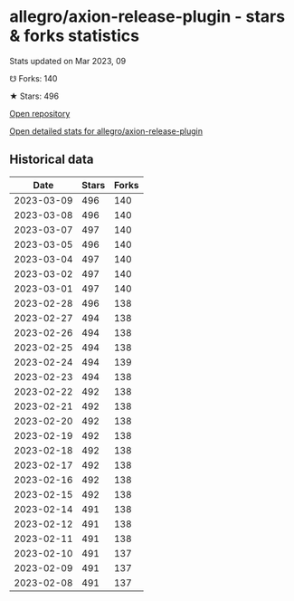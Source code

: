# allegro/axion-release-plugin - stars & forks statistics

Stats updated on Mar 2023, 09

☋ Forks: 140

★ Stars: 496

[Open repository](https://github.com/allegro/axion-release-plugin)

[Open detailed stats for allegro/axion-release-plugin](https://reviewgithub.com/rep/allegro/axion-release-plugin)

## Historical data
| Date | Stars | Forks |
|------|-------|-------|
| 2023-03-09 | 496 | 140 | 
| 2023-03-08 | 496 | 140 | 
| 2023-03-07 | 497 | 140 | 
| 2023-03-05 | 496 | 140 | 
| 2023-03-04 | 497 | 140 | 
| 2023-03-02 | 497 | 140 | 
| 2023-03-01 | 497 | 140 | 
| 2023-02-28 | 496 | 138 | 
| 2023-02-27 | 494 | 138 | 
| 2023-02-26 | 494 | 138 | 
| 2023-02-25 | 494 | 138 | 
| 2023-02-24 | 494 | 139 | 
| 2023-02-23 | 494 | 138 | 
| 2023-02-22 | 492 | 138 | 
| 2023-02-21 | 492 | 138 | 
| 2023-02-20 | 492 | 138 | 
| 2023-02-19 | 492 | 138 | 
| 2023-02-18 | 492 | 138 | 
| 2023-02-17 | 492 | 138 | 
| 2023-02-16 | 492 | 138 | 
| 2023-02-15 | 492 | 138 | 
| 2023-02-14 | 491 | 138 | 
| 2023-02-12 | 491 | 138 | 
| 2023-02-11 | 491 | 138 | 
| 2023-02-10 | 491 | 137 | 
| 2023-02-09 | 491 | 137 | 
| 2023-02-08 | 491 | 137 | 

